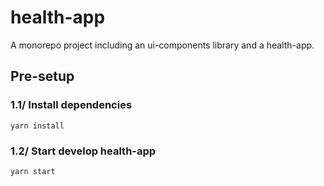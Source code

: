 # health-app

A monorepo project including an ui-components library and a health-app.

## Pre-setup

### 1.1/ Install dependencies

```
yarn install
```

### 1.2/ Start develop health-app

```
yarn start
```
